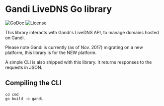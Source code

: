 Gandi LiveDNS Go library
========================

[![GoDoc](https://godoc.org/github.com/tiramiseb/go-gandi-livedns?status.svg)](https://godoc.org/github.com/tiramiseb/go-gandi-livedns)
[![License](https://img.shields.io/badge/license-MIT-blue.svg)](https://raw.githubusercontent.com/tiramiseb/go-gandi-livedns/master/LICENSE)

This library interacts with Gandi's LiveDNS API, to manage domains hosted on Gandi.

Please note Gandi is currently (as of Nov. 2017) migrating on a new platform, this library is for the NEW platform.

A simple CLI is also shipped with this library. It returns responses to the requests in JSON.

Compiling the CLI
-----------------

```
cd cmd
go build -o gandi
```
